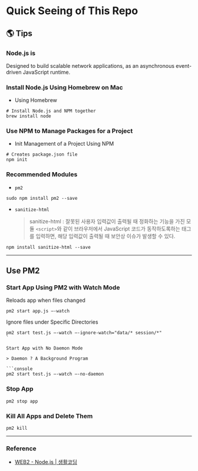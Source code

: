 # Quick Seeing of This Repo

## 🌎 Tips

### Node.js is

Designed to build scalable network applications, as an asynchronous event-driven JavaScript runtime.

### Install Node.js Using Homebrew on Mac

- Using Homebrew

```console
# Install Node.js and NPM together
brew install node
```

### Use NPM to Manage Packages for a Project

- Init Management of a Project Using NPM

```console
# Creates package.json file
npm init
```

### Recommended Modules

- `pm2`

```console
sudo npm install pm2 --save
```

- `sanitize-html`
  > sanitize-html : 잘못된 사용자 입력값이 출력될 때 정화하는 기능을 가진 모듈
  > `<script>`와 같이 브라우저에서 JavaScript 코드가 동작하도록하는 태그를 입력하면, 해당 입력값이 출력될 때 보안상 이슈가 발생할 수 있다.

```console
npm install sanitize-html --save
```

---

## Use PM2

### Start App Using PM2 with Watch Mode

Reloads app when files changed

```console
pm2 start app.js —-watch
```

Ignore files under Specific Directories

````console
pm2 start test.js —-watch —-ignore-watch="data/* session/*"
`

Start App with No Daemon Mode

> Daemon ? A Background Program

```console
pm2 start test.js —-watch —-no-daemon
````

### Stop App

```console
pm2 stop app
```

### Kill All Apps and Delete Them

```console
pm2 kill
```

---

### Reference

- [WEB2 - Node.js | 생활코딩](https://opentutorials.org/course/3332)
